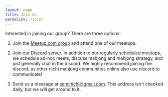```yaml
---
layout: page
title: Join Us
permalink: /join/
---
```


Interested in joining our group? There are three options:

1. Join the [Meetup.com group](https://www.meetup.com/se-mi-mahjong/) and attend one of our meetups.
  
2. Join our [Discord server](https://discord.gg/hDme795pCS). In addition to our regularly scheduled meetups, we schedule ad-hoc meets, discuss mahjong and mahjong strategy, and just generally chat in the discord. We highly recommend joining the discord, as other riichi mahjong communities online also use discord to communicate!

3. Send us a message at [semiriichi@gmail.com](mailto:semiriichi@gmail.com). This address isn't checked daily, but we will get around to it.
